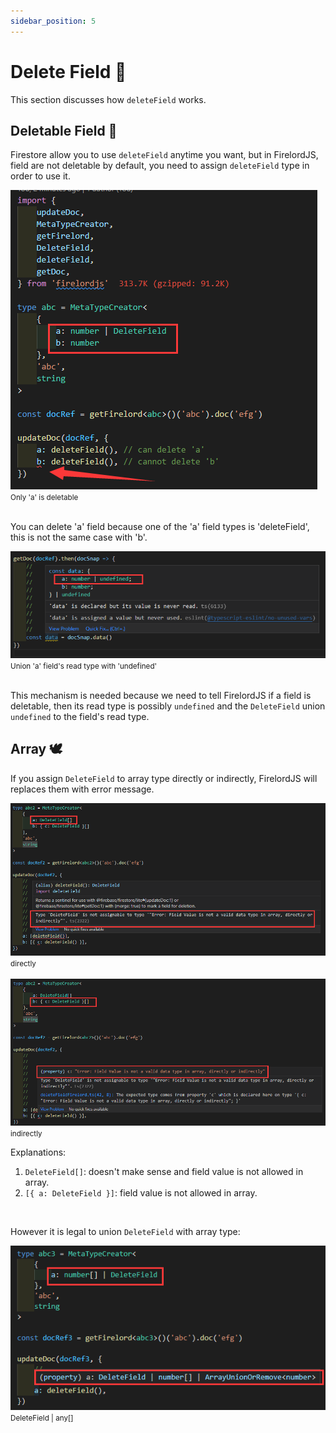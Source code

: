 ```yaml
---
sidebar_position: 5
---
```


# Delete Field 🍄

This section discusses how `deleteField` works.

## Deletable Field 🦜

Firestore allow you to use `deleteField` anytime you want, but in FirelordJS, field are not deletable by default, you need to assign `deleteField` type in order to use it.

<div style={{ display:'flex', flexDirection:"column", alignItems:'center' }}>
        <img src='https://github.com/tylim88/FirelordJSDoc/blob/main/static/img/deleteField1.png?raw=true' />
        <small>Only 'a' is deletable</small>
</div>
<br/>

You can delete 'a' field because one of the 'a' field types is 'deleteField', this is not the same case with 'b'.

<div style={{ display:'flex', flexDirection:"column", alignItems:'center' }}>
        <img src='https://github.com/tylim88/FirelordJSDoc/blob/main/static/img/deleteField2.png?raw=true' />
        <small>Union 'a' field's read type with 'undefined'</small>
</div>
<br/>

This mechanism is needed because we need to tell FirelordJS if a field is deletable, then its read type is possibly `undefined` and the `DeleteField` union `undefined` to the field's read type.

## Array 🕊️

If you assign `DeleteField` to array type directly or indirectly, FirelordJS will replaces them with error message.

<div style={{ display:'flex', flexDirection:"column", alignItems:'center' }}>
    <img src='https://github.com/tylim88/FirelordJSDoc/blob/main/static/img/deleteField3.png?raw=true' />
    <small>directly</small>
</div>

<br/>
<div style={{ display:'flex', flexDirection:"column", alignItems:'center' }}>
    <img src='https://github.com/tylim88/FirelordJSDoc/blob/main/static/img/deleteField4.png?raw=true' />
    <small>indirectly</small>
</div>

Explanations:

1. `DeleteField[]`: doesn't make sense and field value is not allowed in array.
2. `[{ a: DeleteField }]`: field value is not allowed in array.

<br/>

However it is legal to union `DeleteField` with array type:

<div  style={{ display:'flex', flexDirection:"column", alignItems:'center' }}>
        <img src='https://github.com/tylim88/FirelordJSDoc/blob/main/static/img/deleteField5.png?raw=true' />
        <small>DeleteField | any[]</small>
</div>
<br/>
